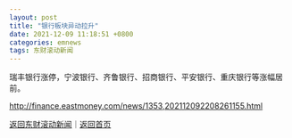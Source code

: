 ```yaml
---
layout: post
title: "银行板块异动拉升"
date: 2021-12-09 11:18:51 +0800
categories: emnews
tags: 东财滚动新闻
---
```


瑞丰银行涨停，宁波银行、齐鲁银行、招商银行、平安银行、重庆银行等涨幅居前。

<http://finance.eastmoney.com/news/1353,202112092208261155.html>

[返回东财滚动新闻](//finews.withounder.com/emnews/)｜[返回首页](//finews.withounder.com/)